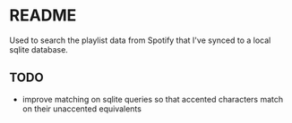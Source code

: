 # README

Used to search the playlist data from Spotify that I've synced to a local sqlite database.

## TODO

- improve matching on sqlite queries so that accented characters match on their unaccented equivalents